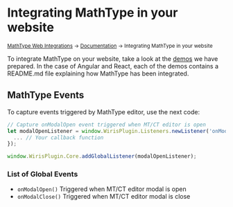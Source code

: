 # Integrating MathType in your website

<small>[MathType Web Integrations](../../README.md) → [Documentation](../README.md) → Integrating MathType in your website</small>

To integrate MathType on your website, take a look at the [demos](../demos/README.md) we have prepared.
In the case of Angular and React, each of the demos contains a README.md file explaining how MathType has been integrated.

## MathType Events

To capture events triggered by MathType editor, use the next code:

```js
// Capture onModalOpen event triggered when MT/CT editor is open
let modalOpenListener = window.WirisPlugin.Listeners.newListener('onModalOpen', () => {
  ... // Your callback function
});

window.WirisPlugin.Core.addGlobalListener(modalOpenListener);
```

### List of Global Events

- `onModalOpen()` Triggered when MT/CT editor modal is open
- `onModalClose()` Triggered when MT/CT editor modal is close
